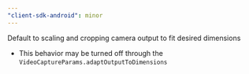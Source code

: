 ```yaml
---
"client-sdk-android": minor
---
```


Default to scaling and cropping camera output to fit desired dimensions

* This behavior may be turned off through the `VideoCaptureParams.adaptOutputToDimensions`
